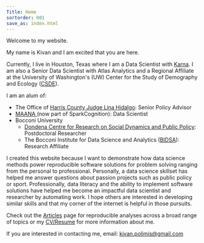 ```yaml
---
Title: Home
sortorder: 001
save_as: index.html
---
```

Welcome to my website.

My name is Kivan and I am excited that you are here.

Currently, I live in Houston, Texas where I am a Data Scientist with <a href = "https://karna.com" target="_blank">Karna</a>.  I am also a Senior Data Scientist with Atlas Analytics and a Regional Affiliate at the University of Washington's (UW) Center for the Study of Demography and Ecology (<a href = "https://csde.washington.edu" target="_blank">CSDE</a>).

I am an alum of:
<ul> 
<li> The Office of <a href = "https://cjo.harriscountytx.gov" target="_blank">Harris County Judge Lina Hidalgo</a>: Senior Policy Advisor</li> 
<li><a href="https://maana.io" target="_blank">MAANA </a>(now part of SparkCognition): Data Scientist</li> 
<li> Bocconi University
  <ul>
      <li><a href="http://www.dondena.unibocconi.it/wps/wcm/connect/Cdr/Centro_Dondena/Home" target="_blank"> Dondena Centre for Research on Social Dynamics and Public Policy</a>: Postdoctoral Researcher</li>
      <li>The Bocconi Institute for Data Science and Analytics (<a href = "http://www.bidsa.unibocconi.eu/wps/wcm/connect/Site/Bidsa/Home" target="_blank">BIDSA</a>): Research Affiliate</li>
    </ul>
    </li>
</ul>

I created this website because I want to demonstrate how data science methods power reproducible software solutions for problem solving ranging from the personal to professional. Personally, a data science skillset has helped me answer questions about passion projects such as public policy or sport. Professionally, data literacy and the ability to implement software solutions have helped me become an impactful data scientist and researcher by automating work.  I hope others are interested in developing similar skills and that my corner of the internet is helpful in those pursuits.

Check out the <a href="../categories.html">Articles</a> page for reproducible analyses across a broad range of topics or my <a href="../pages/vita.html">CV/Resume</a> for more information about me.


If you are interested in contacting me, email: [kivan.polimis@gmail.com](mailto:kivan.polimis@gmail.com)
<p style="text-align:center;"><img src="../../images/kivan_polimis_headshot.png" alt="Kivan" style="width: 400px; height: 400px></p>
